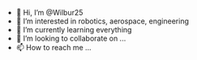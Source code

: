- 👋 Hi, I’m @Wilbur25
- 👀 I’m interested in robotics, aerospace, engineering
- 🌱 I’m currently learning everything
- 💞️ I’m looking to collaborate on ...
- 📫 How to reach me ...

<!---
Wilbur25/Wilbur25 is a ✨ special ✨ repository because its `README.md` (this file) appears on your GitHub profile.
You can click the Preview link to take a look at your changes.
--->
